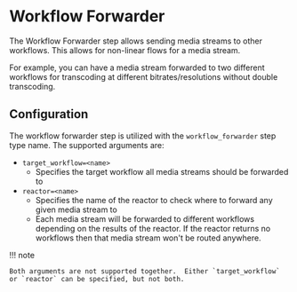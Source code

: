 # Workflow Forwarder

The Workflow Forwarder step allows sending media streams to other workflows.  This allows for non-linear flows for a media stream.

For example, you can have a media stream forwarded to two different workflows for transcoding at different bitrates/resolutions without double transcoding.

## Configuration

The workflow forwarder step is utilized with the `workflow_forwarder` step type name.  The supported arguments are:

* `target_workflow=<name>`
    * Specifies the target workflow all media streams should be forwarded to
* `reactor=<name>`
    * Specifies the name of the reactor to check where to forward any given media stream to
    * Each media stream will be forwarded to different workflows depending on the results of the reactor.  If the reactor returns no workflows then that media stream won't be routed anywhere.

!!! note

    Both arguments are not supported together.  Either `target_workflow` or `reactor` can be specified, but not both.

